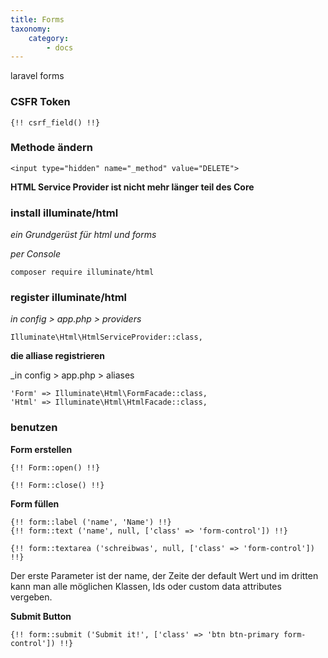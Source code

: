 ```yaml
---
title: Forms
taxonomy:
    category:
        - docs
---
```


laravel forms

### CSFR Token

	{!! csrf_field() !!}

### Methode ändern

	<input type="hidden" name="_method" value="DELETE">


**HTML Service Provider ist nicht mehr länger teil des Core**  


### install illuminate/html  
  
_ein Grundgerüst für html und forms_  

_per Console_  
  
    composer require illuminate/html

### register illuminate/html

_in config > app.php > providers_


    Illuminate\Html\HtmlServiceProvider::class,
    
**die alliase registrieren**  

_in config > app.php > aliases  

    'Form' => Illuminate\Html\FormFacade::class,
    'Html' => Illuminate\Html\HtmlFacade::class,


### benutzen

**Form erstellen**  
  
    {!! Form::open() !!}
    
    {!! Form::close() !!}

**Form füllen**  

    {!! form::label ('name', 'Name') !!}
    {!! form::text ('name', null, ['class' => 'form-control']) !!}
    
    {!! form::textarea ('schreibwas', null, ['class' => 'form-control']) !!}
  
   
Der erste Parameter ist der name, der Zeite der default Wert und im dritten kann man alle möglichen Klassen, Ids oder custom data attributes vergeben.

**Submit Button**  
  
    {!! form::submit ('Submit it!', ['class' => 'btn btn-primary form-control']) !!}
  
